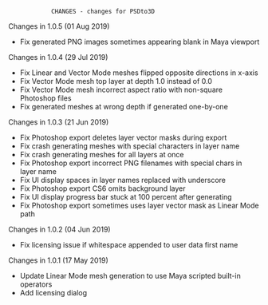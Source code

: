 
                CHANGES - changes for PSDto3D

Changes in 1.0.5 (01 Aug 2019)
- Fix generated PNG images sometimes appearing blank in Maya viewport

Changes in 1.0.4 (29 Jul 2019)
- Fix Linear and Vector Mode meshes flipped opposite directions in x-axis
- Fix Vector Mode mesh top layer at depth 1.0 instead of 0.0
- Fix Vector Mode mesh incorrect aspect ratio with non-square Photoshop files
- Fix generated meshes at wrong depth if generated one-by-one

Changes in 1.0.3 (21 Jun 2019)
- Fix Photoshop export deletes layer vector masks during export
- Fix crash generating meshes with special characters in layer name
- Fix crash generating meshes for all layers at once
- Fix Photoshop export incorrect PNG filenames with special chars in layer name
- Fix UI display spaces in layer names replaced with underscore
- Fix Photoshop export CS6 omits background layer
- Fix UI display progress bar stuck at 100 percent after generating
- Fix Photoshop export sometimes uses layer vector mask as Linear Mode path

Changes in 1.0.2 (04 Jun 2019)
- Fix licensing issue if whitespace appended to user data first name

Changes in 1.0.1 (17 May 2019)
- Update Linear Mode mesh generation to use Maya scripted built-in operators
- Add licensing dialog

